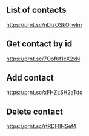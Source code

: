 ## List of contacts

https://prnt.sc/nDizOSkO_wlm

## Get contact by id

https://prnt.sc/7Oof6f1cX2xN

## Add contact

https://prnt.sc/xFHZzSH2aTdd

## Delete contact

https://prnt.sc/rtRDFIINSef4
